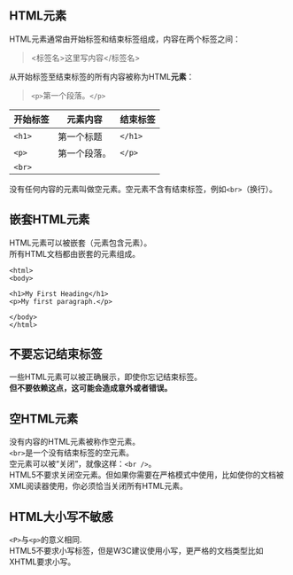## HTML元素
HTML元素通常由开始标签和结束标签组成，内容在两个标签之间：
> <标签名>这里写内容</标签名>

从开始标签至结束标签的所有内容被称为HTML**元素**：

> `<p>`第一个段落。`</p>`  

|开始标签|元素内容|结束标签|
|-|-|-|
|`<h1>`|第一个标题|`</h1>`|
|`<p>`|第一个段落。|`</p>`|
|`<br>`|||

没有任何内容的元素叫做空元素。空元素不含有结束标签，例如`<br>`（换行）。
## 嵌套HTML元素
HTML元素可以被嵌套（元素包含元素）。  
所有HTML文档都由嵌套的元素组成。  

```
<html>
<body>

<h1>My First Heading</h1>
<p>My first paragraph.</p>

</body>
</html>
```
## 不要忘记结束标签
一些HTML元素可以被正确展示，即使你忘记结束标签。  
**但不要依赖这点，这可能会造成意外或者错误。**
## 空HTML元素
没有内容的HTML元素被称作空元素。  
`<br>`是一个没有结束标签的空元素。  
空元素可以被“关闭”，就像这样：`<br />`。  
HTML5不要求关闭空元素。但如果你需要在严格模式中使用，比如使你的文档被XML阅读器使用，你必须恰当关闭所有HTML元素。
## HTML大小写不敏感
`<P>`与`<p>`的意义相同.  
HTML5不要求小写标签，但是W3C建议使用小写，更严格的文档类型比如XHTML要求小写。
